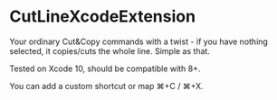 # CutLineXcodeExtension

Your ordinary Cut&Copy commands with a twist - if you have nothing selected, it copies/cuts the whole line. Simple as that.

Tested on Xcode 10, should be compatible with 8+.

You can add a custom shortcut or map ⌘+C / ⌘+X.
